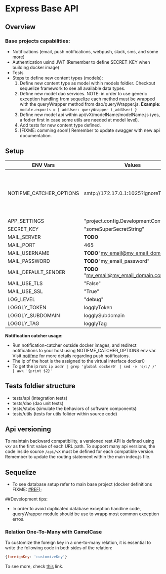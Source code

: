# Express Base API

## Overview
### Base projects capabilities:
  + Notifications (email, push notifications, webpush, slack, sms, and some more)
  + Authentication usind JWT (Remember to define SECRET_KEY when building docker image)
  + Tests
  + Steps to define new content types (models):
    1. Define new content type as model within models foldier. Checkout sequelize framework to see all available data types.
    2. Define new model dao services. NOTE: in order to use generic exception handling from sequelize each method must be wrapped with the queryWrapper method from dao/queryWrapper.js. **Example:**  ```module.exports = { addUser: queryWrapper (_addUser) }```
    3. Define new model api within api/vX/modelName/modelName.js (yes, a fodier first in case some utils are needed at model level).
    4. Add tests for new content type defined.
    5. [FIXME: comming soon!] Remember to update swagger with new api documentation.

## Setup
| ENV Vars | Values | Explanation |
| --- | --- | --- |
| NOTIFME_CATCHER_OPTIONS | smtp://172.17.0.1:1025?ignoreTLS=true | In order to catch all notifications locally using notification-catcher daemon (npm install notificatin-catcher) set env var ```NOTIFME_CATCHER_OPTIONS``` before building the docker image (in the same line). **Example:** ```SECRET_KEY=mysecret NOTIFME_CATCHER_OPTIONS=smtp://172.17.0.1:1025?ignoreTLS=true docker-compose up -d --build``` |
| APP_SETTINGS | "project.config.DevelopmentConfig" | **TODO** |
| SECRET_KEY | "someSuperSecretString" | Secret used to create JWTs |
| MAIL_SERVER | **TODO** | **TODO** |
| MAIL_PORT | 465 | **TODO** |
| MAIL_USERNAME | **TODO**"my_email@my_email_domain.com" | Email client credentials needed to send emails |
| MAIL_PASSWORD  | **TODO**"my_email_password" | Email client password needed to send emails |
| MAIL_DEFAULT_SENDER | **TODO** "my_email@my_email_domain.com" | Email *from* field |
| MAIL_USE_TLS | "False" | **TODO** |                                                                      
| MAIL_USE_SSL | "True" | **TODO** |
| LOG_LEVEL | "debug" | **TODO** |
| LOGGLY_TOKEN | logglyToken | Loggly account [token](https://www.loggly.com/docs/token-based-api-authentication/) value |
| LOGGLY_SUBDOMAIN | logglySubdomain | [Loggly](https://www.loggly.com/docs/token-based-api-authentication/) |
| LOGGLY_TAG | logglyTag | [Loggly](https://www.loggly.com/docs/api-overview/) |

**Notification catcher usage:**
  * Run notification-catcher outside docker images, and redirect notifications to your host using NOTIFME_CATCHER_OPTIONS env var. 
  Visit [notifme](https://www.npmjs.com/package/notifme-sdk) for more details regarding push notificatons. 
  * The ip of the host is the assigned to the virtual interface docker0
  * To get the ip run: ```ip addr | grep 'global docker0' | sed -e 's/:/ /' | awk '{print $2}'```

## Tests foldier structure
* tests/api (integration tests)
* tests/dao (dao unit tests)
* tests/stubs (simulate the behaviors of software components)
* tests/utils (tests for utils folider within source code)

## Api versioning
To maintain backward compatibility, a versioned rest API is defined using ```vX/``` as the first value of each URL path. To support many api versions, the code inside source ```/api/vX``` must be defined for each compatible version. Remember to update the routing statement within the main index.js file.

## Sequelize
* To see database setup refer to main base project (docker definitions FIXME: [#REF](http://definemeplease.com));

##Development tips:
* In order to avoid duplicated database exception handline code, queryWrapper module should be use to wrapp most common exception erros.

### Relation One-To-Many with CamelCase

To customize the foreign key in a one-to-many relation, it is essential to write the following code in both sides of the relation:

```javascript
{foreignKey: 'customizeKey'}
```

To see more, check [this](https://github.com/sequelize/sequelize/issues/2827#issuecomment-69709220) link.

